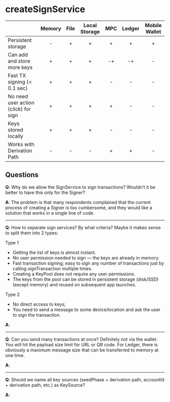 # createSignService


|                                      | Memory | File | Local Storage | MPC | Ledger | Mobile Wallet |
|:-------------------------------------|:------:|:----:|:-------------:|:---:|:------:|:-------------:|
| Persistent storage                   |   -    |  +   |       +       |  +  |   +    |       +       |
| Can add and store more keys          |   +    |  +   |       +       | -+  |   -+   |       -       |
| Fast TX signing (< 0.1 sec)          |   +    |  +   |       +       |  -  |   -    |       -       |
| No need user action (click) for sign |   +    |  +   |       +       |  +  |   -    |       -       |
| Keys stored locally                  |   +    |  +   |       +       |  -  |   -    |       -       |
| Works with Derivation Path           |   -    |  -   |       -       |  +  |   +    |       -       |



## Questions

**Q**: Why do we allow the SignService to sign transactions? Wouldn’t it be better to have this only for the Signer?

**A**: The problem is that many respondents complained that the current process of creating a Signer is too cumbersome, and they would like a solution that works in a single line of code.

---

**Q**: How to separate sign services? By what criteria?
Maybe it makes sense to split them into 2 types:

Type 1
- Getting the list of keys is almost instant.
- No user permission needed to sign — the keys are already in memory.
- Fast transaction signing; easy to sign any number of transactions just by calling signTransaction multiple times.
- Creating a KeyPool does not require any user permissions.
- The keys from the pool can be stored in persistent storage (disk/SSD) (except memory) and reused on subsequent app launches.

Type 2
- No direct access to keys; 
- You need to send a message to some device/location and ask the user to sign the transaction.

**A**:

---

**Q**: Can you send many transactions at once?
Definitely not via the wallet. You will hit the payload size limit for URL or QR code.
For Ledger, there is obviously a maximum message size that can be transferred to memory at one time.

**A**:

---

**Q**: Should we name all key sources (seedPhase + derivation path, accountId + derivation path, etc.) as KeySource?

**A**:

